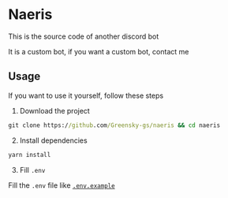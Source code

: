 # Naeris

This is the source code of another discord bot

It is a custom bot, if you want a custom bot, contact me

## Usage

If you want to use it yourself, follow these steps

1. Download the project

```cmd
git clone https://github.com/Greensky-gs/naeris && cd naeris
```

2. Install dependencies

```cmd
yarn install
```

3. Fill `.env`

Fill the `.env` file like [`.env.example`](.env.example)
